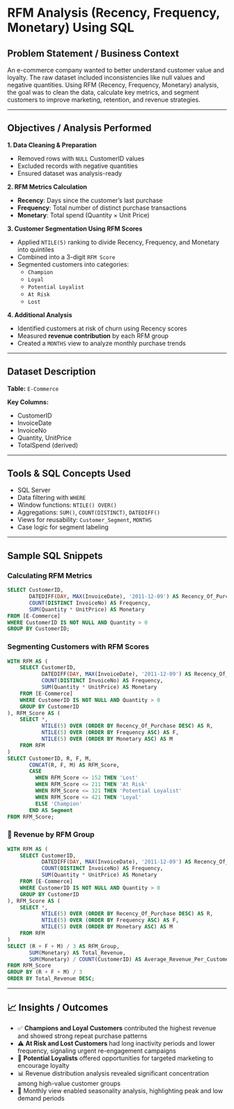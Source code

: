 
# RFM Analysis (Recency, Frequency, Monetary) Using SQL

## Problem Statement / Business Context
An e-commerce company wanted to better understand customer value and loyalty. The raw dataset included inconsistencies like null values and negative quantities. Using RFM (Recency, Frequency, Monetary) analysis, the goal was to clean the data, calculate key metrics, and segment customers to improve marketing, retention, and revenue strategies.

---

## Objectives / Analysis Performed

**1. Data Cleaning & Preparation**  
- Removed rows with `NULL` CustomerID values  
- Excluded records with negative quantities  
- Ensured dataset was analysis-ready  

**2. RFM Metrics Calculation**  
- **Recency**: Days since the customer’s last purchase  
- **Frequency**: Total number of distinct purchase transactions  
- **Monetary**: Total spend (Quantity × Unit Price)  

**3. Customer Segmentation Using RFM Scores**  
- Applied `NTILE(5)` ranking to divide Recency, Frequency, and Monetary into quintiles  
- Combined into a 3-digit `RFM Score`  
- Segmented customers into categories:  
  - `Champion`  
  - `Loyal`  
  - `Potential Loyalist`  
  - `At Risk`  
  - `Lost`  

**4. Additional Analysis**  
- Identified customers at risk of churn using Recency scores  
- Measured **revenue contribution** by each RFM group  
- Created a `MONTHS` view to analyze monthly purchase trends  

---

## Dataset Description
**Table:** `E-Commerce`  

**Key Columns:**
- CustomerID  
- InvoiceDate  
- InvoiceNo  
- Quantity, UnitPrice  
- TotalSpend (derived)  

---

## Tools & SQL Concepts Used
- SQL Server  
- Data filtering with `WHERE`  
- Window functions: `NTILE() OVER()`  
- Aggregations: `SUM()`, `COUNT(DISTINCT)`, `DATEDIFF()`  
- Views for reusability: `Customer_Segment`, `MONTHS`  
- Case logic for segment labeling  

---

## Sample SQL Snippets

### Calculating RFM Metrics
```sql
SELECT CustomerID,
       DATEDIFF(DAY, MAX(InvoiceDate), '2011-12-09') AS Recency_Of_Purchase,
       COUNT(DISTINCT InvoiceNo) AS Frequency,
       SUM(Quantity * UnitPrice) AS Monetary
FROM [E-Commerce]
WHERE CustomerID IS NOT NULL AND Quantity > 0
GROUP BY CustomerID;
```

### Segmenting Customers with RFM Scores
```sql
WITH RFM AS (
    SELECT CustomerID,
           DATEDIFF(DAY, MAX(InvoiceDate), '2011-12-09') AS Recency_Of_Purchase,
           COUNT(DISTINCT InvoiceNo) AS Frequency,
           SUM(Quantity * UnitPrice) AS Monetary
    FROM [E-Commerce]
    WHERE CustomerID IS NOT NULL AND Quantity > 0
    GROUP BY CustomerID
), RFM_Score AS (
    SELECT *,
           NTILE(5) OVER (ORDER BY Recency_Of_Purchase DESC) AS R,
           NTILE(5) OVER (ORDER BY Frequency ASC) AS F,
           NTILE(5) OVER (ORDER BY Monetary ASC) AS M
    FROM RFM
)
SELECT CustomerID, R, F, M,
       CONCAT(R, F, M) AS RFM_Score,
       CASE
         WHEN RFM_Score <= 152 THEN 'Lost'
         WHEN RFM_Score <= 211 THEN 'At Risk'
         WHEN RFM_Score <= 321 THEN 'Potential Loyalist'
         WHEN RFM_Score <= 421 THEN 'Loyal'
         ELSE 'Champion'
       END AS Segment
FROM RFM_Score;
```

### 🔹 Revenue by RFM Group
```sql
WITH RFM AS (
    SELECT CustomerID,
           DATEDIFF(DAY, MAX(InvoiceDate), '2011-12-09') AS Recency_Of_Purchase,
           COUNT(DISTINCT InvoiceNo) AS Frequency,
           SUM(Quantity * UnitPrice) AS Monetary
    FROM [E-Commerce]
    WHERE CustomerID IS NOT NULL AND Quantity > 0
    GROUP BY CustomerID
), RFM_Score AS (
    SELECT *,
           NTILE(5) OVER (ORDER BY Recency_Of_Purchase DESC) AS R,
           NTILE(5) OVER (ORDER BY Frequency ASC) AS F,
           NTILE(5) OVER (ORDER BY Monetary ASC) AS M
    FROM RFM
)
SELECT (R + F + M) / 3 AS RFM_Group,
       SUM(Monetary) AS Total_Revenue,
       SUM(Monetary) / COUNT(CustomerID) AS Average_Revenue_Per_Customer
FROM RFM_Score
GROUP BY (R + F + M) / 3
ORDER BY Total_Revenue DESC;
```

---

## 📈 Insights / Outcomes  
- ✅ **Champions and Loyal Customers** contributed the highest revenue and showed strong repeat purchase patterns  
- ⚠️ **At Risk and Lost Customers** had long inactivity periods and lower frequency, signaling urgent re-engagement campaigns  
- 🧮 **Potential Loyalists** offered opportunities for targeted marketing to encourage loyalty  
- 📊 Revenue distribution analysis revealed significant concentration among high-value customer groups  
- 📅 Monthly view enabled seasonality analysis, highlighting peak and low demand periods  

